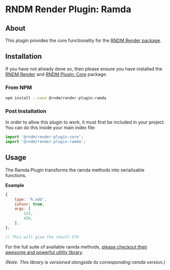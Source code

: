 # RNDM Render Plugin: Ramda

## About

This plugin provides the core functionality for the [RNDM Render package](https://github.com/rndm-com/rndm-render).

## Installation

If you have not already done so, then please ensure you have installed the [RNDM Render](https://github.com/rndm-com/rndm-render) and [RNDM Plugin: Core](https://github.com/rndm-com/rndm-render-plugin-core) package.

### From NPM

```sh
npm install --save @rndm/render-plugin-ramda
```

### Post Installation

In order to allow this plugin to work, it must first be included in your project. You can do this inside your main index file:

```javascript
import '@rndm/render-plugin-core';
import '@rndm/render-plugin-ramda';
```

## Usage

The Ramda Plugin transforms the ramda methods into serialisable functions.

**Example**

```javascript
{
    type: 'R.add',
    isFunc: true,
    args: [
        123,
        456,
    ],
};

// This will give the result 579

```

For the full suite of available ramda methods, [please checkout their awesome and powerful utility library](https://ramdajs.com/docs/).

_(Note: This library is versioned alongside its corresponding ramda version.)_
